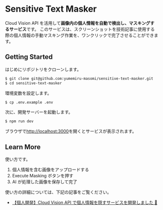 # Sensitive Text Masker

Cloud Vision API を活用して**画像内の個人情報を自動で検出し、マスキングするサービス**です。
このサービスは、スクリーンショットを技術記事に使用する際の個人情報の手動マスキング作業を、ワンクリックで完了させることができます。

## Getting Started

はじめにリポジトリをクローンします。

```bash
$ git clone git@github.com:yumemiru-masomi/sensitive-text-masker.git
$ cd sensitive-text-masker
```

環境変数を設定します。

```sh
$ cp .env.example .env
```

次に、開発サーバーを起動します。

```bash
$ npm run dev
```

ブラウザで[http://localhost:3000](http://localhost:3000)を開くとサービスが表示されます。

## Learn More

使い方です。

1. 個人情報を含む画像をアップロードする
2. Execute Masking ボタンを押す
3. AI が処理した画像を保存して完了

使い方の詳細については、下記の記事をご覧ください。

- [【個人開発】Cloud Vision API で個人情報を隠すサービスを開発しました 🎉](https://zenn.dev/yumemi9808/articles/a28e0442a51ef9)
